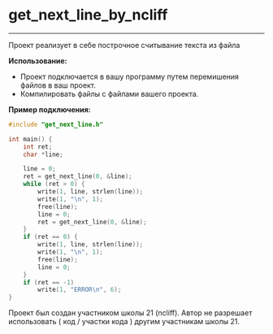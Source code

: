 # get_next_line_by_ncliff
------------
Проект реализует в себе построчное считывание текста из файла

**Использование:**
- Проект подключается в вашу программу путем перемишения файлов в ваш проект.
- Компилировать файлы с файлами вашего проекта.

**Пример подключения:**
```C
#include "get_next_line.h"

int main() {
    int ret;
    char *line;

    line = 0;
    ret = get_next_line(0, &line);
    while (ret > 0) {
        write(1, line, strlen(line));
        write(1, "\n", 1);
        free(line);
        line = 0;
        ret = get_next_line(0, &line);
    }
    if (ret == 0) {
        write(1, line, strlen(line));
        write(1, "\n", 1);
        free(line);
        line = 0;
	}
    if (ret == -1)
        write(1, "ERROR\n", 6);
}
```
Проект был создан участником школы 21 (ncliff). Автор не разрешает использовать ( код / участки кода ) другим участникам школы 21.
